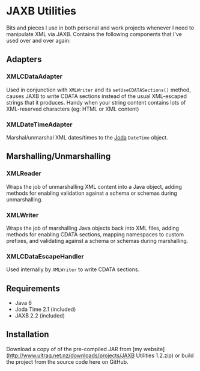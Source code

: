 
JAXB Utilities
==============

Bits and pieces I use in both personal and work projects whenever I need to
manipulate XML via JAXB.  Contains the following components that I've used over
and over again:

Adapters
--------

### XMLCDataAdapter
Used in conjunction with `XMLWriter` and its `setUseCDATASections()` method,
causes JAXB to write CDATA sections instead of the usual XML-escaped strings
that it produces.  Handy when your string content contains lots of XML-reserved
characters (eg: HTML or XML content)

### XMLDateTimeAdapter
Marshal/unmarshal XML dates/times to the [Joda](http://http://joda-time.sourceforge.net/)
`DateTime` object.


Marshalling/Unmarshalling
-------------------------

### XMLReader
Wraps the job of unmarshalling XML content into a Java object, adding methods
for enabling validation against a schema or schemas during unmarshalling.

### XMLWriter
Wraps the job of marshalling Java objects back into XML files, adding methods
for enabling CDATA sections, mapping namespaces to custom prefixes, and
validating against a schema or schemas during marshalling.

### XMLCDataEscapeHandler
Used internally by `XMLWriter` to write CDATA sections.


Requirements
------------

 - Java 6
 - Joda Time 2.1 (included)
 - JAXB 2.2 (included)


Installation
------------

Download a copy of of the pre-compiled JAR from [my website](http://www.ultraq.net.nz/downloads/projects/JAXB Utilities 1.2.zip)
or build the project from the source code here on GitHub.

